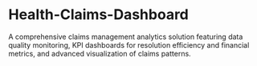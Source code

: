 # Health-Claims-Dashboard
A comprehensive claims management analytics solution featuring data quality monitoring, KPI dashboards for resolution efficiency and financial metrics, and advanced visualization of claims patterns.

